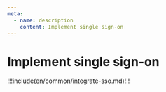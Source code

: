 ```yaml
---
meta:
  - name: description
    content: Implement single sign-on
---
```


# Implement single sign-on

<LastUpdated/>

!!!include(en/common/integrate-sso.md)!!!
